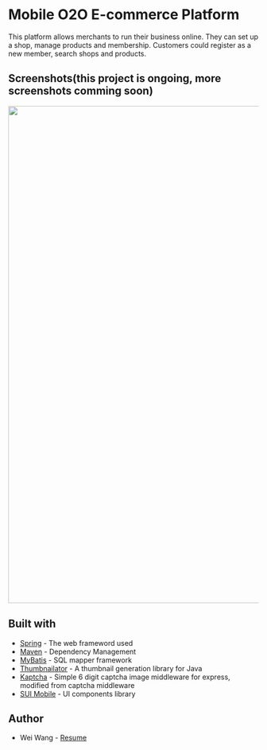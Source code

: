 # Mobile O2O E-commerce Platform
This platform allows merchants to run their business online. They can set up a shop, manage products and membership. Customers could register as a new member, search shops and products.

## Screenshots(this project is ongoing, more screenshots comming soon)

<img src="https://github.com/mountalps/illustration/blob/master/shop-1.jpg" width="1000">


## Built with
- [Spring](https://spring.io) - The web frameword used
- [Maven](https://maven.apache.org) - Dependency Management
- [MyBatis](http://www.mybatis.org/mybatis-3/) - SQL mapper framework
- [Thumbnailator](https://github.com/coobird/thumbnailator) - A thumbnail generation library for Java
- [Kaptcha](https://code.google.com/archive/p/kaptcha/) - Simple 6 digit captcha image middleware for express, modified from captcha middleware
- [SUI Mobile](http://m.sui.taobao.org) - UI components library


## Author
- Wei Wang - [Resume](https://www.linkedin.com/in/weiwang0704/) 

